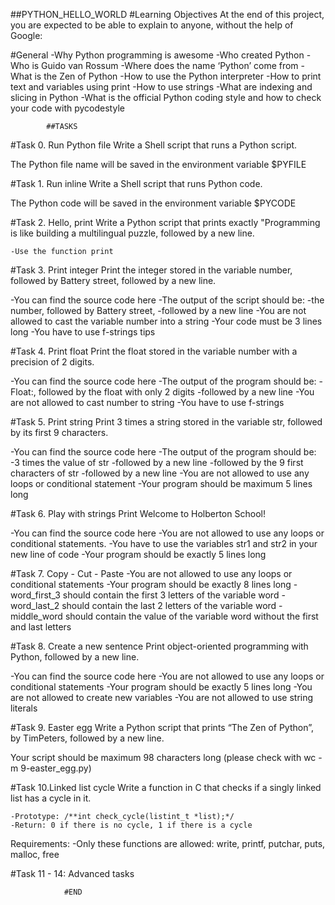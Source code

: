 ##PYTHON_HELLO_WORLD
#Learning Objectives
At the end of this project, you are expected to be able to explain to anyone, without the help of Google:

#General
-Why Python programming is awesome
-Who created Python
-Who is Guido van Rossum
-Where does the name ‘Python’ come from
-What is the Zen of Python
-How to use the Python interpreter
-How to print text and variables using print
-How to use strings
-What are indexing and slicing in Python
-What is the official Python coding style and how to check your code with pycodestyle

			##TASKS

#Task 0. Run Python file
Write a Shell script that runs a Python script.

The Python file name will be saved in the environment variable $PYFILE

#Task 1. Run inline
Write a Shell script that runs Python code.

The Python code will be saved in the environment variable $PYCODE

#Task 2. Hello, print
Write a Python script that prints exactly "Programming is like building a multilingual puzzle, followed by a new line.

	-Use the function print

#Task 3. Print integer
Print the integer stored in the variable number, followed by Battery street, followed by a new line.

-You can find the source code here
-The output of the script should be:
	-the number, followed by Battery street,
	-followed by a new line
-You are not allowed to cast the variable number into a string
-Your code must be 3 lines long
-You have to use f-strings tips

#Task 4. Print float
Print the float stored in the variable number with a precision of 2 digits.

-You can find the source code here
-The output of the program should be:
	-Float:, followed by the float with only 2 digits
	-followed by a new line
-You are not allowed to cast number to string
-You have to use f-strings

#Task 5. Print string
Print 3 times a string stored in the variable str, followed by its first 9 characters.

-You can find the source code here
-The output of the program should be:
	-3 times the value of str
	-followed by a new line
	-followed by the 9 first characters of str
	-followed by a new line
-You are not allowed to use any loops or conditional statement
-Your program should be maximum 5 lines long

#Task 6. Play with strings
Print Welcome to Holberton School!

-You can find the source code here
-You are not allowed to use any loops or conditional statements.
-You have to use the variables str1 and str2 in your new line of code
-Your program should be exactly 5 lines long

#Task 7. Copy - Cut - Paste
-You are not allowed to use any loops or conditional statements
-Your program should be exactly 8 lines long
-word_first_3 should contain the first 3 letters of the variable word
-word_last_2 should contain the last 2 letters of the variable word
-middle_word should contain the value of the variable word without the first and last letters

#Task 8. Create a new sentence
Print object-oriented programming with Python, followed by a new line.

-You can find the source code here
-You are not allowed to use any loops or conditional statements
-Your program should be exactly 5 lines long
-You are not allowed to create new variables
-You are not allowed to use string literals

#Task 9. Easter egg
Write a Python script that prints “The Zen of Python”, by TimPeters, followed by a new line.

Your script should be maximum 98 characters long (please check with wc -m 9-easter_egg.py)

#Task 10.Linked list cycle
Write a function in C that checks if a singly linked list has a cycle in it.

	-Prototype: /**int check_cycle(listint_t *list);*/
	-Return: 0 if there is no cycle, 1 if there is a cycle
Requirements:
	-Only these functions are allowed: write, printf, putchar, puts, malloc, free

#Task 11 - 14: Advanced tasks

				#END
